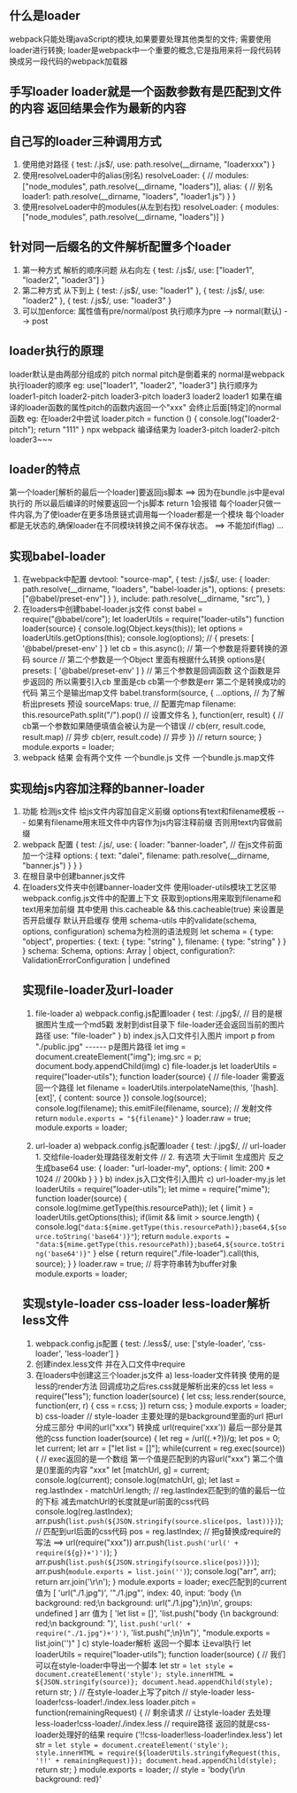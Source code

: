 ## 什么是loader
webpack只能处理javaScript的模块,如果要要处理其他类型的文件; 需要使用loader进行转换;
loader是webpack中一个重要的概念,它是指用来将一段代码转换成另一段代码的webpack加载器

## 手写loader loader就是一个函数参数有是匹配到文件的内容 返回结果会作为最新的内容
## 自己写的loader三种调用方式
1. 使用绝对路径
{
    test: /\.js$/,
    use: path.resolve(__dirname, "loaderxxx")
}
2. 使用resolveLoader中的alias(别名)
resolveLoader: { 
    // modules: ["node_modules", path.resolve(__dirname, "loaders")],
    alias: {  // 别名
        loader1: path.resolve(__dirname, "loaders", "loader1.js") 
    }
}
3. 使用resolveLoader中的modules(从左到右找)
resolveLoader: { 
    modules: ["node_modules", path.resolve(__dirname, "loaders")]
}

## 针对同一后缀名的文件解析配置多个loader 
1. 第一种方式 解析的顺序问题 从右向左
{
    test: /\.js$/,
    use: ["loader1", "loader2", "loader3"]
}
2. 第二种方式 从下到上
{
    test: /\.js$/,
    use: "loader1"
},
{
    test: /\.js$/,
    use: "loader2"
},
{
    test: /\.js$/,
    use: "loader3"
}
3. 可以加enforce: 属性值有pre/normal/post 
执行顺序为pre --> normal(默认) --> post 

## loader执行的原理
loader默认是由两部分组成的 pitch normal
pitch是倒着来的 normal是webpack执行loader的顺序
eg: use["loader1", "loader2", "loader3"]
执行顺序为
loader1-pitch loader2-pitch loader3-pitch loader3 loader2 loader1 
如果在编译的loader函数的属性pitch的函数内返回一个"xxx" 会终止后面[特定]的normal函数
eg:
在loader2中尝试
loader.pitch = function () {
    console.log("loader2-pitch");
    return "111"
}
npx webpack 编译结果为
loader3-pitch
loader2-pitch
loader3~~~

## loader的特点
第一个loader[解析的最后一个loader]要返回js脚本 ==> 因为在bundle.js中是eval执行的 所以最后编译的时候要返回一个js脚本 return 1会报错
每个loader只做一件内容,为了使loader在更多场景链式调用每一个loader都是一个模块
每个loader都是无状态的,确保loader在不同模块转换之间不保存状态。 ==> 不能加if(flag) ...



## 实现babel-loader 
1. 在webpack中配置
devtool: "source-map",
{
    test: /\.js$/,
    use: {
        loader: path.resolve(__dirname, "loaders", "babel-loader.js"),
        options: {
            presets: ["@babel/preset-env"]
        }
    },
    include: path.resolve(__dirname, "src"),
}
2. 在loaders中创建babel-loader.js文件
const babel = require("@babel/core");
let loaderUtils = require("loader-utils")
function loader(source) {
    console.log(Object.keys(this));
    let options = loaderUtils.getOptions(this);
    console.log(options); // { presets: [ '@babel/preset-env' ] } 
    let cb = this.async();
    // 第一个参数是将要转换的源码 source
    // 第二个参数是一个Object 里面有根据什么转换 options是{ presets: [ '@babel/preset-env' ] } 
    // 第三个参数是回调函数 这个函数是异步返回的 所以需要引入cb 里面是cb cb第一个参数是err 第二个是转换成功的代码 第三个是输出map文件
    babel.transform(source, {
        ...options, // 为了解析出presets 预设
        sourceMaps: true, // 配置完map
        filename: this.resourcePath.split("/").pop() // 设置文件名
    }, function(err, result) {
        // cb第一个参数如果随便填值会被认为是一个错误
        // cb(err, result.code, result.map) // 异步
        cb(err, result.code) // 异步
    })
    // return source;
}
module.exports = loader;
3. webpack 结果
会有两个文件 一个bundle.js 文件 一个bundle.js.map文件


## 实现给js内容加注释的banner-loader
1. 功能 检测js文件 给js文件内容加自定义前缀 options有text和filename模板 --- 如果有filename用末班文件中内容作为js内容注释前缀 否则用text内容做前缀
2. webpack 配置
{
    test: /\.js/,
    use: {
        loader: "banner-loader", // 在js文件前面加一个注释
        options: {
            text: "dalei",
            filename: path.resolve(__dirname, "banner.js")
        }
    }
}
3. 在根目录中创建banner.js文件
4. 在loaders文件夹中创建banner-loader文件
使用loader-utils模块工艺区带webpack.config.js文件中的配置上下文 获取到options用来取到filename和text用来加前缀
其中使用 this.cacheable && this.cacheable(true) 来设置是否开启缓存 默认开启缓存
使用 schema-utils 中的validate(schema, options, configuration)
schema为检测的语法规则
 let schema = {
    type: "object",
    properties: {
        text: {
            type: "string"
        },
        filename: {
            type: "string"
        }
    }
}
schema: Schema,
options: Array<object> | object, 
configuration?: ValidationErrorConfiguration | undefined



## 实现file-loader及url-loader
1. file-loader 
a) webpack.config.js配置loader
{
    test: /\.jpg$/,
    // 目的是根据图片生成一个md5戳 发射到dist目录下 file-loader还会返回当前的图片路径
    use: "file-loader"
}
b) index.js入口文件引入图片
import p from "./public.jpg" ------ p是图片路径
let img = document.createElement("img");
img.src = p;
document.body.appendChild(img)
c) file-loader.js
let loaderUtils = require("loader-utils");
function loader(source) {
    // file-loader 需要返回一个路径
    let filename = loaderUtils.interpolateName(this, '[hash].[ext]', {
        content: source
    })
    console.log(source);
    console.log(filename);
    this.emitFile(filename, source); // 发射文件
    return `module.exports = "${filename}"`
}
loader.raw = true;
module.exports = loader;

2. url-loader
a) webpack.config.js配置loader
 {
    test: /\.jpg$/,
    // url-loader 1. 交给file-loader处理路径发射文件
    //            2. 有选项 大于limit 生成图片 反之生成base64
    use: {
        loader: "url-loader-my",
        options: {
            limit: 200 * 1024 // 200kb
        }
    }
}
b) index.js入口文件引入图片
c) url-loader-my.js
let loaderUtils = require("loader-utils");
let mime = require("mime");
function loader(source) {
    console.log(mime.getType(this.resourcePath));
    let { limit } = loaderUtils.getOptions(this);
    if(limit && limit > source.length) {
        console.log(`"data:${mime.getType(this.resourcePath)};base64,${source.toString('base64')}"`);
        return `module.exports = "data:${mime.getType(this.resourcePath)};base64,${source.toString('base64')}"`
    } else {
        return require("./file-loader").call(this, source);
    }
}
loader.raw = true; // 将字符串转为buffer对象
module.exports = loader;


## 实现style-loader css-loader less-loader解析less文件
1. webpack.config.js配置
{
    test: /.less$/,
    use: ['style-loader', 'css-loader', 'less-loader']
}
2. 创建index.less文件 并在入口文件中require
3. 在loaders中创建这三个loader.js文件
a) less-loader文件转换 使用的是less的render方法 回调成功之后res.css就是解析出来的css
let less = require("less");
function loader(source) {
    let css;
    less.render(source, function(err, r) {
        css = r.css;
    })
    return css;
}
module.exports = loader;
b) css-loader
// style-loader 主要处理的是background里面的url 把url分成三部分 中间的url("xxx") 转换成 url(require('xxx')) 最后一部分是其他的css
function loader(source) {
    let reg = /url\((.+?)\)/g;
    let pos = 0;
    let current;
    let arr = ["let list = []"];
    while(current = reg.exec(source)) { // exec返回的是一个数组 第一个值是匹配到的内容url("xxx") 第二个值是()里面的内容 "xxx"
        let [matchUrl, g] = current;
        console.log(current);
        console.log(matchUrl, g);
        let last = reg.lastIndex - matchUrl.length; // reg.lastIndex匹配到的值的最后一位的下标 减去matchUrl的长度就是url前面的css代码
        console.log(reg.lastIndex);
        arr.push(`list.push(${JSON.stringify(source.slice(pos, last))})`); // 匹配到url后面的css代码
        pos = reg.lastIndex;
        // 把g替换成require的写法 ==> url(require("xxx"))
        arr.push(`list.push('url(' + require(${g})+')')`);
    }
    arr.push(`list.push(${JSON.stringify(source.slice(pos))})`);
    arr.push(`module.exports = list.join('')`);
    console.log("arr", arr);
    return arr.join('\r\n');
}
module.exports = loader;
exec匹配到的current 值为
[
    'url("./1.jpg")',
    '"./1.jpg"',
    index: 40,
    input: 'body {\n  background: red;\n  background: url("./1.jpg");\n}\n',
    groups: undefined
]
arr 值为
[
    'let list = []',
    'list.push("body {\\n  background: red;\\n  background: ")',
    `list.push('url(' + require("./1.jpg")+')')`,
    'list.push(";\\n}\\n")',
    "module.exports = list.join('')"
]
c) style-loader解析 返回一个脚本 让eval执行
let loaderUtils = require("loader-utils");
function loader(source) {
    // 我们可以在style-loader中导出一个脚本
    let str = `
        let style = document.createElement('style');
        style.innerHTML = ${JSON.stringify(source)};
        document.head.appendChild(style);
    `
    return str;
}
// 在style-loader上写了pitch
// style-loader less-loader!css-loader!./index.less
loader.pitch = function(remainingRequest) { // 剩余请求
    // 让style-loader 去处理less-loader!css-loader/./index.less
    // require路径 返回的就是css-loader处理好的结果 require ('!!css-loader!less-loader!index.less')
    let str = `
        let style = document.createElement('style');
        style.innerHTML = require(${loaderUtils.stringifyRequest(this, '!!' + remainingRequest)});
        document.head.appendChild(style);
    `
    return str;
}
module.exports = loader;
// style = 'body{\r\n background: red}'